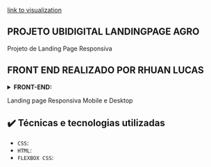 [link to visualization]([https://.vercel.app](https://ubi-landingpage-agro.vercel.app))

## PROJETO UBIDIGITAL LANDINGPAGE AGRO

Projeto de Landing Page Responsiva

## FRONT END REALIZADO POR RHUAN LUCAS

<details>
  <summary><b>FRONT-END:</b></summary>
    
- [ARVORES DIGITAIS](https://github.com/Retro-Artist)

</details>

Landing page Responsiva Mobile e Desktop

## ✔️ Técnicas e tecnologias utilizadas

- `CSS`: 
- `HTML`: 
- `FLEXBOX CSS`: 
